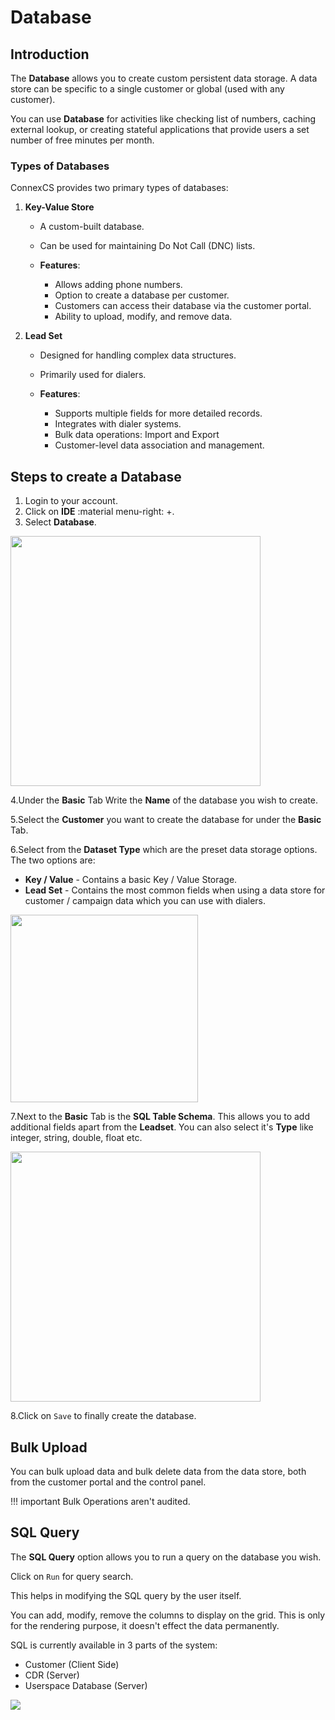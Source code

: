 # Database

## Introduction

The **Database** allows you to create custom persistent data storage. A data store can be specific to a single customer or global (used with any customer).

You can use **Database** for activities like checking list of numbers, caching external lookup, or creating stateful applications that provide users a set number of free minutes per month.

### Types of Databases

ConnexCS provides two primary types of databases:

1. **Key-Value Store**

      + A custom-built database.
      + Can be used for maintaining Do Not Call (DNC) lists.

      + **Features**:

        + Allows adding phone numbers.
        + Option to create a database per customer.
        + Customers can access their database via the customer portal.
        + Ability to upload, modify, and remove data.

2. **Lead Set**

      + Designed for handling complex data structures.
      + Primarily used for dialers.

      + **Features**:

        + Supports multiple fields for more detailed records.
        + Integrates with dialer systems.
        + Bulk data operations: Import and Export
        + Customer-level data association and management.

## Steps to create a Database

1. Login to your account.
2. Click on **IDE** :material menu-right: +.
3. Select **Database**.

<img src= "/apps/img/app_database.png" width= "400">

4.Under the **Basic** Tab Write the **Name** of the database you wish to create.

5.Select the **Customer** you want to create the database for under the **Basic** Tab.

6.Select from the **Dataset Type** which are the preset data storage options. The two options are:

+ **Key / Value** - Contains a basic Key / Value Storage.
+ **Lead Set** - Contains the most common fields when using a data store for customer / campaign data which you can use with dialers.

<img src="/developers/img/db2.png" width="300">

7.Next to the **Basic** Tab is the **SQL Table Schema**. This allows you to add additional fields apart from the **Leadset**. You can also select it's **Type** like integer, string, double, float etc.

<img src="/developers/img/db3.png" width="400">

8.Click on `Save` to finally create the database.

## Bulk Upload

You can bulk upload data and bulk delete data from the data store, both from the customer portal and the control panel.

!!! important
	Bulk Operations aren't audited.

## SQL Query

The **SQL Query** option allows you to run a query on the database you wish.

Click on `Run` for query search.

This helps in modifying the SQL query by the user itself.

You can add, modify, remove the columns to display on the grid. This is only for the rendering purpose, it doesn't effect the data permanently.

SQL is currently available in 3 parts of the system:

+ Customer (Client Side)
+ CDR (Server)
+ Userspace Database (Server)

<img src="/developers/img/db4.png">
